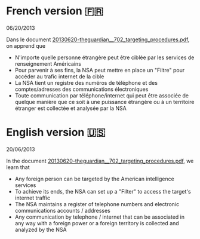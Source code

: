 # French version 🇫🇷

06/20/2013

Dans le document [20130620-theguardian__702_targeting_procedures.pdf](https://git.chevro.fr/Eban/snowden-archive-mirror/src/master/documents/2013/20130620-theguardian__702_targeting_procedures.pdf), on apprend que

- N'importe quelle personne étrangère peut être ciblée par les services de renseignement Américains
- Pour parvenir à ses fins, la NSA peut mettre en place un "Filtre" pour accéder au trafic internet de la cible
- La NSA tient un registre des numéros de téléphone et des comptes/adresses des communications électroniques
- Toute communication par téléphone/internet qui peut être associée de quelque manière que ce soit à une puissance étrangère ou à un territoire étranger est collectée et analysée par la NSA

# English version 🇺🇸

20/06/2013

In the document [20130620-theguardian__702_targeting_procedures.pdf](https://git.chevro.fr/Eban/snowden-archive-mirror/src/master/documents/2013/20130620-theguardian__702_targeting_procedures.pdf), we learn that

- Any foreign person can be targeted by the American intelligence services
- To achieve its ends, the NSA can set up a "Filter" to access the target's internet traffic
- The NSA maintains a register of telephone numbers and electronic communications accounts / addresses
- Any communication by telephone / internet that can be associated in any way with a foreign power or a foreign territory is collected and analyzed by the NSA
